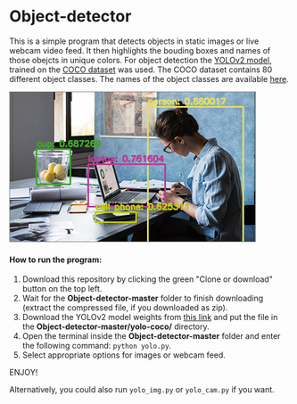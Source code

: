 # Object-detector
This is a simple program that detects objects in static images or live webcam video feed.
It then highlights the bouding boxes and names of those obejcts in unique colors.
For object detection the [YOLOv2 model](https://pjreddie.com/darknet/yolov2/), trained on the [COCO dataset](http://cocodataset.org/) was used.
The COCO dataset contains 80 different object classes. The names of the object classes are available [here](https://github.com/pjreddie/darknet/blob/master/data/coco.names).

![object-detection](detection.png)

#### How to run the program:
1. Download this repository by clicking the green "Clone or download" button on the top left. 
2. Wait for the **Object-detector-master** folder to finish downloading (extract the compressed file, if you downloaded as zip).
3. Download the YOLOv2 model weights from [this link](https://pjreddie.com/media/files/yolov2.weights) and put the file in the **Object-detector-master/yolo-coco/** directory.
4. Open the terminal inside the **Object-detector-master** folder and enter the following command: `python yolo.py`.
5. Select appropriate options for images or webcam feed.

ENJOY!

Alternatively, you could also run `yolo_img.py` or `yolo_cam.py` if you want.
